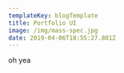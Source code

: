 ```yaml
---
templateKey: blogTemplate
title: Portfolio UI
image: /img/mass-spec.jpg
date: 2019-04-06T18:55:27.881Z
---
```

oh yea
